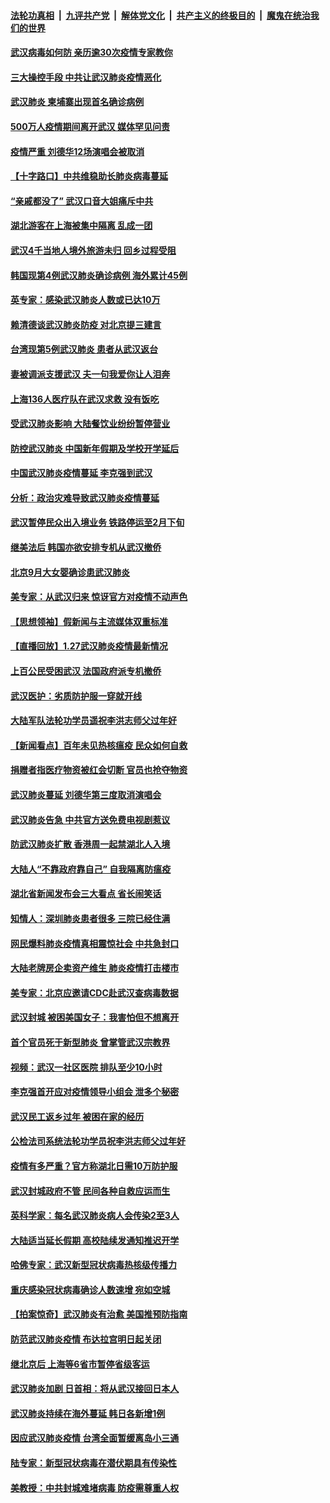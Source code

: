 ####  [法轮功真相](../../../../basic/blob/master/README.md?t=01280039) &nbsp;|&nbsp; [九评共产党](../../../../9ping.md/blob/master/README.md?t=01280039) &nbsp;|&nbsp; [解体党文化](../../../../jtdwh.md/blob/master/README.md?t=01280039)  &nbsp;|&nbsp; [共产主义的终极目的](../../../../gczydzjmd.md/blob/master/README.md?t=01280039) &nbsp;|&nbsp; [魔鬼在统治我们的世界](../../../../mgztzwmdsj.md/blob/master/README.md?t=01280039) 

#### [武汉病毒如何防 亲历逾30次疫情专家教你](../pages/nsc413/n11825538.md?t=01280039) 

#### [三大操控手段 中共让武汉肺炎疫情恶化](../pages/nsc413/n11825227.md?t=01280039) 

#### [武汉肺炎 柬埔寨出现首名确诊病例](../pages/nsc413/n11825494.md?t=01280039) 

#### [500万人疫情期间离开武汉 媒体罕见问责](../pages/nsc413/n11825379.md?t=01280039) 

#### [疫情严重 刘德华12场演唱会被取消](../pages/nsc413/n11825422.md?t=01280039) 

#### [【十字路口】中共维稳助长肺炎病毒蔓延](../pages/nsc413/n11824118.md?t=01280039) 

#### [“亲戚都没了” 武汉口音大姐痛斥中共](../pages/nsc413/n11825264.md?t=01280039) 

#### [湖北游客在上海被集中隔离 乱成一团](../pages/nsc413/n11825160.md?t=01280039) 

#### [武汉4千当地人境外旅游未归 回乡过程受阻](../pages/nsc413/n11825172.md?t=01280039) 

#### [韩国现第4例武汉肺炎确诊病例 海外累计45例](../pages/nsc413/n11824689.md?t=01280039) 

#### [英专家：感染武汉肺炎人数或已达10万](../pages/nsc413/n11824146.md?t=01280039) 

#### [赖清德谈武汉肺炎防疫 对北京提三建言](../pages/nsc413/n11824902.md?t=01280039) 

#### [台湾现第5例武汉肺炎 患者从武汉返台](../pages/nsc413/n11824748.md?t=01280039) 

#### [妻被调派支援武汉 夫一句我爱你让人泪奔](../pages/nsc413/n11824477.md?t=01280039) 

#### [上海136人医疗队在武汉求救 没有饭吃](../pages/nsc413/n11824388.md?t=01280039) 

#### [受武汉肺炎影响 大陆餐饮业纷纷暂停营业](../pages/nsc413/n11824005.md?t=01280039) 

#### [防控武汉肺炎 中国新年假期及学校开学延后](../pages/nsc413/n11824351.md?t=01280039) 

#### [中国武汉肺炎疫情蔓延 李克强到武汉](../pages/nsc413/n11824424.md?t=01280039) 

#### [分析：政治灾难导致武汉肺炎疫情蔓延](../pages/nsc413/n11824258.md?t=01280039) 

#### [武汉暂停民众出入境业务 铁路停运至2月下旬](../pages/nsc413/n11824288.md?t=01280039) 

#### [继美法后 韩国亦欲安排专机从武汉撤侨](../pages/nsc413/n11824264.md?t=01280039) 

#### [北京9月大女婴确诊患武汉肺炎](../pages/nsc413/n11824267.md?t=01280039) 

#### [美专家：从武汉归来 惊讶官方对疫情不动声色](../pages/nsc413/n11824233.md?t=01280039) 

#### [【思想领袖】假新闻与主流媒体双重标准](../pages/nsc413/n11711310.md?t=01280039) 

#### [【直播回放】1.27武汉肺炎疫情最新情况](../pages/nsc413/n11824220.md?t=01280039) 

#### [上百公民受困武汉 法国政府派专机撤侨](../pages/nsc413/n11824150.md?t=01280039) 

#### [武汉医护：劣质防护服一穿就开线](../pages/nsc413/n11823934.md?t=01280039) 

#### [大陆军队法轮功学员遥祝李洪志师父过年好](../pages/nsc413/n11823140.md?t=01280039) 

#### [【新闻看点】百年未见热核瘟疫 民众如何自救](../pages/nsc413/n11823762.md?t=01280039) 

#### [捐赠者指医疗物资被红会切断 官员也抢夺物资](../pages/nsc413/n11823668.md?t=01280039) 

#### [武汉肺炎蔓延 刘德华第三度取消演唱会](../pages/nsc413/n11823229.md?t=01280039) 

#### [武汉肺炎告急 中共官方送免费电视剧惹议](../pages/nsc413/n11816898.md?t=01280039) 

#### [防武汉肺炎扩散 香港周一起禁湖北人入境](../pages/nsc413/n11823687.md?t=01280039) 

#### [大陆人“不靠政府靠自己” 自我隔离防瘟疫](../pages/nsc413/n11823573.md?t=01280039) 

#### [湖北省新闻发布会三大看点 省长闹笑话](../pages/nsc413/n11823444.md?t=01280039) 

#### [知情人：深圳肺炎患者很多 三院已经住满](../pages/nsc413/n11823455.md?t=01280039) 

#### [网民爆料肺炎疫情真相震惊社会 中共急封口](../pages/nsc413/n11823690.md?t=01280039) 

#### [大陆老牌房企卖资产维生 肺炎疫情打击楼市](../pages/nsc413/n11823552.md?t=01280039) 

#### [美专家：北京应邀请CDC赴武汉查病毒数据](../pages/nsc413/n11823582.md?t=01280039) 

#### [武汉封城 被困美国女子：我害怕但不想离开](../pages/nsc413/n11823270.md?t=01280039) 

#### [首个官员死于新型肺炎 曾掌管武汉宗教界](../pages/nsc413/n11823500.md?t=01280039) 

#### [视频：武汉一社区医院  排队至少10小时](../pages/nsc413/n11823384.md?t=01280039) 

#### [李克强首开应对疫情领导小组会 泄多个秘密](../pages/nsc413/n11823181.md?t=01280039) 

#### [武汉民工返乡过年 被困在家的经历](../pages/nsc413/n11823382.md?t=01280039) 

#### [公检法司系统法轮功学员祝李洪志师父过年好](../pages/nsc413/n11821092.md?t=01280039) 

#### [疫情有多严重？官方称湖北日需10万防护服](../pages/nsc413/n11823300.md?t=01280039) 

#### [武汉封城政府不管 民间各种自救应运而生](../pages/nsc413/n11823110.md?t=01280039) 

#### [英科学家：每名武汉肺炎病人会传染2至3人](../pages/nsc413/n11823241.md?t=01280039) 

#### [大陆适当延长假期 高校陆续发通知推迟开学](../pages/nsc413/n11823156.md?t=01280039) 

#### [哈佛专家：武汉新型冠状病毒热核级传播力](../pages/nsc413/n11822813.md?t=01280039) 

#### [重庆感染冠状病毒确诊人数速增 宛如空城](../pages/nsc413/n11822640.md?t=01280039) 

#### [【拍案惊奇】武汉肺炎有治愈 美国推预防指南](../pages/nsc413/n11823054.md?t=01280039) 


#### [防范武汉肺炎疫情 布达拉宫明日起关闭](../pages/nsc413/n11823052.md?t=01280039) 

#### [继北京后 上海等6省市暂停省级客运](../pages/nsc413/n11823016.md?t=01280039) 

#### [武汉肺炎加剧 日首相：将从武汉接回日本人](../pages/nsc413/n11823082.md?t=01280039) 

#### [武汉肺炎持续在海外蔓延 韩日各新增1例](../pages/nsc413/n11822015.md?t=01280039) 

#### [因应武汉肺炎疫情 台湾全面暂缓离岛小三通](../pages/nsc413/n11823043.md?t=01280039) 

#### [陆专家：新型冠状病毒在潜伏期具有传染性](../pages/nsc413/n11822998.md?t=01280039) 

#### [美教授：中共封城难堵病毒 防疫需尊重人权](../pages/nsc413/n11821954.md?t=01280039) 

